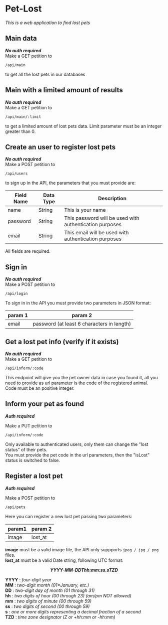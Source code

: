# Pet-Lost  

*This is a web application to find lost pets*

## Main data  
***No auth required***  
Make a GET petition to  

```/api/main```  

to get all the lost pets in our databases  

## Main with a limited amount of results  
***No auth required***  
Make a GET petition to  

```/api/main/:limit```  

to get a limited amount of lost pets data. Limit parameter must be an integer greater than 0.  

## Create an user to register lost pets  
***No auth required***  
Make a POST petition to   

```/api/users```  

to sign up in the API, the parameters that you must provide are:  

| Field Name | Data Type | Description |
| ---------- | --------- | ----------- | 
| name       | String    | This is your name |  
| password   | String    | This password will be used with authentication purposes |  
| email      | String    | This email will be used with authentication purposes |  

All fields are required.  

## Sign in  
***No auth required***  
Make a POST petition to 

```/api/login```  

To sign in in the API you must provide two parameters in JSON format:  

| param 1 | param 2 |  
| ------- | ------- |
| email   | password (at least 6 characters in length) | 


## Get a lost pet info (verify if it exists)
***No auth required***  
Make a GET petition to  

```/api/inform/:code```  

This endpoint will give you the pet owner data in case you found it, all you need to provide as url parameter is the code of the registered animal.  
Code must be an positive integer.  

## Inform your pet as found
***Auth required***  

Make a PUT petition to  

```/api/inform/:code```  

Only available to authenticated users, only them can change the "lost status" of their pets.  
You must provide the pet code in the url parameters, then the "isLost" status is switched to false.  

## Register a lost pet  
***Auth required***  

Make a POST petition to  

```/api/pets```  

Here you can register a new lost pet passing two parameters:  

| param1 | param 2 |
| -------| ------- |
| image  | lost_at |

**image** must be a valid image file, the API only suppports ``` jpeg / jpg / png ``` files.  
**lost_at** must be a valid Date string, following UTC format:  
<div align="center"><p style="font-style:italic;font-weight:bold">YYYY-MM-DDThh:mm:ss.sTZD</p></div>  

**YYYY** : *four-digit year*  
**MM** : *two-digit month (01=January, etc.)*  
**DD** : *two-digit day of month (01 through 31)*  
**hh** : *two digits of hour (00 through 23) (am/pm NOT allowed)*  
**mm** : *two digits of minute (00 through 59)*  
**ss** : *two digits of second (00 through 59)*  
**s** : *one or more digits representing a decimal fraction of a second*  
**TZD** : *time zone designator (Z or +hh:mm or -hh:mm)*   

